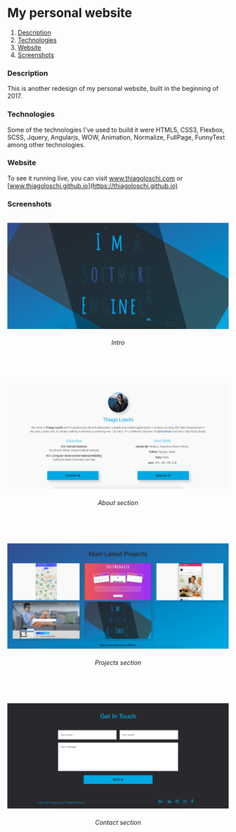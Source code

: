 # My personal website

1. [Description](#description)
2. [Technologies](#technologies)
3. [Website](#website)
4. [Screenshots](#screenshots)

### Description
This is another redesign of my personal website, built in the beginning of 2017. 
<br /> 

### Technologies
Some of the technologies I've used to build it were HTML5, CSS3, Flexbox, SCSS, Jquery, Angularjs, WOW, Animation, Normalize, FullPage, FunnyText among other technologies.
<br />

### Website
To see it running live, you can visit www.thiagoloschi.com or [www.thiagoloschi.github.io](https://thiagoloschi.github.io)
<br />

### Screenshots
<br /> 

<img src="public/img/site.png"/>
<h6 align="center">Intro</h6>
<br/><br/><br/>

<img src="public/img/about.png"/>
<h6 align="center">About section</h6>
<br/><br/><br/>

<img src="public/img/projects.png"/>
<h6 align="center">Projects section</h6>
<br/><br/><br/>

<img src="public/img/contact.png"/>
<h6 align="center">Contact section</h6>
<br/><br/><br/>
